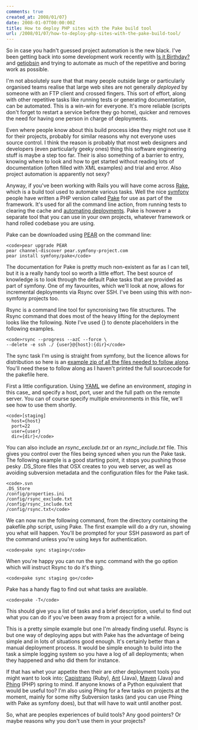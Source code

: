 ```yaml
---
comments: true
created_at: 2008/01/07}
date: 2008-01-07T00:00:00Z
title: How to deploy PHP sites with the Pake build tool
url: /2008/01/07/how-to-deploy-php-sites-with-the-pake-build-tool/
---
```


So in case you hadn't guessed project automation is the new black. I've been getting back into some development work recently with [Is it Birthday?](http://isitbirthday.com) and [getjobsin](http://getjobsin.com) and trying to automate as much of the repetitive and boring work as possible.

I'm not absolutely sure that that many people outside large or particularly organised teams realise that large web sites are not generally *deployed* by someone with an FTP client and crossed fingers. This sort of effort, along with other repetitive tasks like running tests or generating documentation, can be automated. This is a win-win for everyone. It's more reliable (scripts don't forget to restart a service before they go home), quicker and removes the need for having one person in charge of deployments.

Even where people know about this build process idea they might not use it for their projects, probably for similar reasons why not everyone uses source control. I think the reason is probably that most web designers and developers (even particularly geeky ones) thing this software engineering stuff is maybe a step too far. Their is also something of a barrier to entry, knowing where to look and how to get started without reading lots of documentation (often filled with XML examples) and trial and error. Also project automation is apparently not sexy?

Anyway, if you've been working with Rails you will have come across [Rake](http://rake.rubyforge.org/), which is a build tool used to automate various tasks. Well the nice [symfony](http://www.symfony-project.org/) people have written a PHP version called [Pake](http://www.pake-project.com/) for use as part of the framework. It's used for all the command line action, from running tests to clearing the cache and [automating deployments](http://www.symfony-project.org/book/1_0/16-Application-Management-Tools#Using%20rsync%20for%20Incremental%20File%20Transfer). Pake is however a separate tool that you can use in your own projects, whatever framework or hand rolled codebase you are using.

Pake can be downloaded using [PEAR](http://pear.php.net) on the command line:

    <code>pear upgrade PEAR
    pear channel-discover pear.symfony-project.com
    pear install symfony/pake</code>

The documentation for Pake is pretty much non-existent as far as I can tell, but it is a really handy tool so worth a little effort. The best source of knowledge is to look through the default Pake tasks that are provided as part of symfony. One of my favourites, which we'll look at now, allows for incremental deployments via Rsync over SSH. I've been using this with non-symfony projects too.

Rsync is a command line tool for syncronising two file structures. The Rsync command that does most of the heavy lifting for the deployment looks like the following. Note I've used {} to denote placeholders in the following examples.

    <code>rsync --progress --azC --force \
    --delete -e ssh ./ {user}@{host}:{dir}</code>

The sync task I'm using is straight from symfony, but the licence allows for distribution so here is an [example zip of all the files needed to follow along](http://morethanseven.net/_assets/downloads/pake/pake.zip). You'll need these to follow along as I haven't printed the full sourcecode for the pakefile here.

First a little configuration. Using [YAML](http://www.yaml.org/) we define an environment, *staging* in this case\_ and specify a host, port, user and the full path on the remote server. You can of course specify multiple environments in this file, we'll see how to use them shortly.

    <code>[staging]
      host={host}
      port=22
      user={user}
      dir={dir}</code>

You can also include an *rsync\_exclude.txt* or an *rsync\_include.txt* file. This gives you control over the files being synced when you run the Pake task. The following example is a good starting point, it stops you pushing those pesky .DS\_Store files that OSX creates to you web server, as well as avoiding subversion metadata and the configuration files for the Pake task.

    <code>.svn
    .DS_Store
    /config/properties.ini
    /config/rsync_exclude.txt
    /config/rsync_include.txt
    /config/rsync.txt</code>

We can now run the following command, from the directory containing the pakefile.php script, using Pake. The first example will do a dry run, showing you what will happen. You'll be prompted for your SSH password as part of the command unless you're using keys for authentication.

    <code>pake sync staging</code>

When you're happy you can run the sync command with the go option which will instruct Rsync to do it's thing.

    <code>pake sync staging go</code>

Pake has a handy flag to find out what tasks are available.

    <code>pake -T</code>

This should give you a list of tasks and a brief description, useful to find out what you can do if you've been away from a project for a while.

This is a pretty simple example but one I'm already finding useful. Rsync is but one way of deploying apps but with Pake has the advantage of being simple and in lots of situations good enough. It's certainly better than a manual deployment process. It would be simple enough to build into the task a simple logging system so you have a log of all deployments; when they happened and who did them for instance.

If that has whet your appetite then their are other deployment tools you might want to look into; [Capistrano](http://www.capify.org/) (Ruby), [Ant](http://ant.apache.org/) (Java), [Maven](http://maven.apache.org/) (Java) and [Phing](http://phing.info) (PHP) spring to mind. If anyone knows of a Python equivalent that would be useful too? I'm also using Phing for a few tasks on projects at the moment, mainly for some nifty Subversion tasks (and you can use Phing with Pake as symfony does), but that will have to wait until another post.

So, what are peoples experiences of build tools? Any good pointers? Or maybe reasons why you don't use them in your projects?
